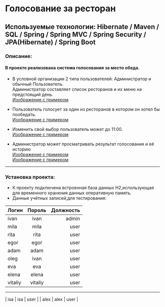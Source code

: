 # Голосование за ресторан

## Используемые технологии: Hibernate / Maven / SQL / Spring / Spring MVC / Spring Security / JPA(Hibernate) / Spring Boot
### Описание:
#### В проекте реализована система голосования за место обеда.

* В условной организации 2 типа пользователей: Администратор и обычный Пользователь.  
Администратор составляет список ресторанов и их меню на предстоящий день.  
[Изображение с примером](https://user-images.githubusercontent.com/71580397/117102556-02477500-ad92-11eb-89f0-1879b4399da5.png)  

* Пользователь голосует за один из ресторанов в котором он хотел бы пообедать.   
[Изображение с примером](https://user-images.githubusercontent.com/71580397/117102675-3e7ad580-ad92-11eb-83cb-5ccdac2f6a0b.png)  

* Изменить свой выбор пользователь может до 11:00.  
[Изображение с примером](https://user-images.githubusercontent.com/71580397/117102699-50f50f00-ad92-11eb-8ba7-d93edaa6f4fb.png) 

* Администратор может просматривать результат голосования и её историю  
[Изображение с примером](https://user-images.githubusercontent.com/71580397/117099649-205da700-ad8b-11eb-9955-6078feaf354d.png)  
[Изображение с примером](https://user-images.githubusercontent.com/71580397/117103142-3707fc00-ad93-11eb-8478-245b3b4fddfa.png) 
____
### Установка проекта:
* К проекту подключена встроенная база данных H2,использующая для временного хранения данных оперативную память.
* Данные учётных записей,для тестирования:

| Логин | Пороль | Должность |
|----------------|:---------:|----------------:|
| ivan | ivan | admin |
| mila | mila | user |
| rita | rita | user |
| egor | egor | user |
| adam | adam | user |
| oleg | ivan | user |
| eva | eva | user |
| elena | elena | user |
| vitaliy | vitaliy | user |
____

| isa | isa | user |
| alex | alex | user |
